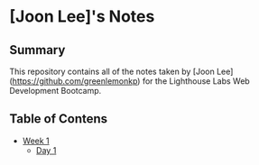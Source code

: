 # [Joon Lee]'s Notes

## Summary

This repository contains all of the notes taken by [Joon Lee] (https://github.com/greenlemonkp) for the Lighthouse Labs Web Development Bootcamp. 

## Table of Contens
  * [Week 1](/Week_1)
    * [Day 1](/Week_1/Day_1)